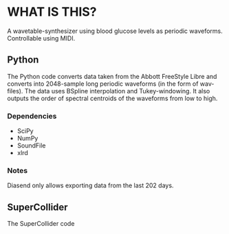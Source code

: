 # WHAT IS THIS?
A wavetable-synthesizer using blood glucose levels as periodic waveforms. Controllable using MIDI.

## Python
The Python code converts data taken from the Abbott FreeStyle Libre and converts into 2048-sample long periodic waveforms (in the form of wav-files). The data uses BSpline interpolation and Tukey-windowing. It also outputs the order of spectral centroids of the waveforms from low to high.

### Dependencies
* SciPy
* NumPy
* SoundFile
* xlrd

### Notes
Diasend only allows exporting data from the last 202 days.

## SuperCollider
The SuperCollider code 

